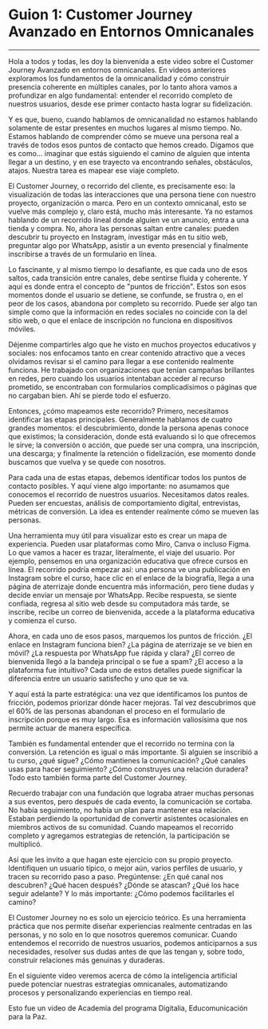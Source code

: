 # Guion 1: Customer Journey Avanzado en Entornos Omnicanales

---

Hola a todos y todas, les doy la bienvenida a este video sobre el Customer Journey Avanzado en entornos omnicanales. En videos anteriores exploramos los fundamentos de la omnicanalidad y cómo construir presencia coherente en múltiples canales, por lo tanto ahora vamos a profundizar en algo fundamental: entender el recorrido completo de nuestros usuarios, desde ese primer contacto hasta lograr su fidelización.

Y es que, bueno, cuando hablamos de omnicanalidad no estamos hablando solamente de estar presentes en muchos lugares al mismo tiempo. No. Estamos hablando de comprender cómo se mueve una persona real a través de todos esos puntos de contacto que hemos creado. Digamos que es como... imaginar que estás siguiendo el camino de alguien que intenta llegar a un destino, y en ese trayecto va encontrando señales, obstáculos, atajos. Nuestra tarea es mapear ese viaje completo.

El Customer Journey, o recorrido del cliente, es precisamente eso: la visualización de todas las interacciones que una persona tiene con nuestro proyecto, organización o marca. Pero en un contexto omnicanal, esto se vuelve más complejo y, claro está, mucho más interesante. Ya no estamos hablando de un recorrido lineal donde alguien ve un anuncio, entra a una tienda y compra. No, ahora las personas saltan entre canales: pueden descubrir tu proyecto en Instagram, investigar más en tu sitio web, preguntar algo por WhatsApp, asistir a un evento presencial y finalmente inscribirse a través de un formulario en línea.

Lo fascinante, y al mismo tiempo lo desafiante, es que cada uno de esos saltos, cada transición entre canales, debe sentirse fluida y coherente. Y aquí es donde entra el concepto de "puntos de fricción". Estos son esos momentos donde el usuario se detiene, se confunde, se frustra o, en el peor de los casos, abandona por completo su recorrido. Puede ser algo tan simple como que la información en redes sociales no coincide con la del sitio web, o que el enlace de inscripción no funciona en dispositivos móviles.

Déjenme compartirles algo que he visto en muchos proyectos educativos y sociales: nos enfocamos tanto en crear contenido atractivo que a veces olvidamos revisar si el camino para llegar a ese contenido realmente funciona. He trabajado con organizaciones que tenían campañas brillantes en redes, pero cuando los usuarios intentaban acceder al recurso prometido, se encontraban con formularios complicadísimos o páginas que no cargaban bien. Ahí se pierde todo el esfuerzo.

Entonces, ¿cómo mapeamos este recorrido? Primero, necesitamos identificar las etapas principales. Generalmente hablamos de cuatro grandes momentos: el descubrimiento, donde la persona apenas conoce que existimos; la consideración, donde está evaluando si lo que ofrecemos le sirve; la conversión o acción, que puede ser una compra, una inscripción, una descarga; y finalmente la retención o fidelización, ese momento donde buscamos que vuelva y se quede con nosotros.

Para cada una de estas etapas, debemos identificar todos los puntos de contacto posibles. Y aquí viene algo importante: no asumamos que conocemos el recorrido de nuestros usuarios. Necesitamos datos reales. Pueden ser encuestas, análisis de comportamiento digital, entrevistas, métricas de conversión. La idea es entender realmente cómo se mueven las personas.

Una herramienta muy útil para visualizar esto es crear un mapa de experiencia. Pueden usar plataformas como Miro, Canva o incluso Figma. Lo que vamos a hacer es trazar, literalmente, el viaje del usuario. Por ejemplo, pensemos en una organización educativa que ofrece cursos en línea. El recorrido podría empezar así: una persona ve una publicación en Instagram sobre el curso, hace clic en el enlace de la biografía, llega a una página de aterrizaje donde encuentra más información, pero tiene dudas y decide enviar un mensaje por WhatsApp. Recibe respuesta, se siente confiada, regresa al sitio web desde su computadora más tarde, se inscribe, recibe un correo de bienvenida, accede a la plataforma educativa y comienza el curso.

Ahora, en cada uno de esos pasos, marquemos los puntos de fricción. ¿El enlace en Instagram funciona bien? ¿La página de aterrizaje se ve bien en móvil? ¿La respuesta por WhatsApp fue rápida y clara? ¿El correo de bienvenida llegó a la bandeja principal o se fue a spam? ¿El acceso a la plataforma fue intuitivo? Cada uno de estos detalles puede significar la diferencia entre un usuario satisfecho y uno que se va.

Y aquí está la parte estratégica: una vez que identificamos los puntos de fricción, podemos priorizar dónde hacer mejoras. Tal vez descubrimos que el 60% de las personas abandonan el proceso en el formulario de inscripción porque es muy largo. Esa es información valiosísima que nos permite actuar de manera específica.

También es fundamental entender que el recorrido no termina con la conversión. La retención es igual o más importante. Si alguien se inscribió a tu curso, ¿qué sigue? ¿Cómo mantienes la comunicación? ¿Qué canales usas para hacer seguimiento? ¿Cómo construyes una relación duradera? Todo esto también forma parte del Customer Journey.

Recuerdo trabajar con una fundación que lograba atraer muchas personas a sus eventos, pero después de cada evento, la comunicación se cortaba. No había seguimiento, no había un plan para mantener esa relación. Estaban perdiendo la oportunidad de convertir asistentes ocasionales en miembros activos de su comunidad. Cuando mapeamos el recorrido completo y agregamos estrategias de retención, la participación se multiplicó.

Así que les invito a que hagan este ejercicio con su propio proyecto. Identifiquen un usuario típico, o mejor aún, varios perfiles de usuario, y tracen su recorrido paso a paso. Pregúntense: ¿En qué canal nos descubren? ¿Qué hacen después? ¿Dónde se atascan? ¿Qué los hace seguir adelante? Y lo más importante: ¿Cómo podemos facilitarles el camino?

El Customer Journey no es solo un ejercicio teórico. Es una herramienta práctica que nos permite diseñar experiencias realmente centradas en las personas, y no solo en lo que nosotros queremos comunicar. Cuando entendemos el recorrido de nuestros usuarios, podemos anticiparnos a sus necesidades, resolver sus dudas antes de que las tengan y, sobre todo, construir relaciones más genuinas y duraderas.

En el siguiente video veremos acerca de cómo la inteligencia artificial puede potenciar nuestras estrategias omnicanales, automatizando procesos y personalizando experiencias en tiempo real.

Esto fue un video de Academia del programa Digitalia, Educomunicación para la Paz.
